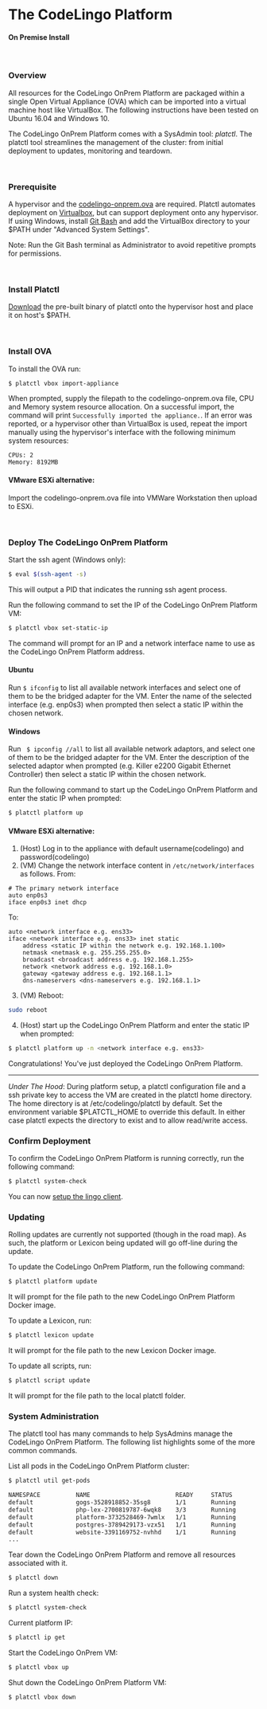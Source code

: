 # The CodeLingo Platform 
#### On Premise Install

<br/>

### Overview

All resources for the CodeLingo OnPrem Platform are packaged within a single Open Virtual Appliance (OVA) which can be imported into a virtual machine host like VirtualBox. The following instructions have been tested on Ubuntu 16.04 and Windows 10.


The CodeLingo OnPrem Platform comes with a SysAdmin tool: *platctl*. The platctl tool streamlines the management of the cluster: from initial deployment to updates, monitoring and teardown.

<br/>

### Prerequisite

A hypervisor and the [codelingo-onprem.ova](https://drive.google.com/drive/u/1/folders/0B1mECGkVsAMLN1Bmem8yb1AzdVk) are required. Platctl automates deployment on [Virtualbox](https://www.virtualbox.org/wiki/Downloads), but can support deployment onto any hypervisor. If using Windows, install [Git Bash](https://git-for-windows.github.io/) and add the VirtualBox directory to your $PATH under "Advanced System Settings".

Note: Run the Git Bash terminal as Administrator to avoid repetitive prompts for permissions.

<br/>

### Install Platctl

[Download](https://drive.google.com/drive/u/1/folders/0B1mECGkVsAMLN1Bmem8yb1AzdVk) the pre-built binary of platctl onto the hypervisor host and place it on host's $PATH.

<br/>

### Install OVA

To install the OVA run:

```bash
$ platctl vbox import-appliance
```

When prompted, supply the filepath to the codelingo-onprem.ova file, CPU and Memory system resource allocation. On a successful import, the command will print `Successfully imported the appliance.`.  If an error was reported, or a hypervisor other than VirtualBox is used, repeat the import manually using the hypervisor's interface with the following minimum system resources:

```
CPUs: 2
Memory: 8192MB
```

#### VMware ESXi alternative:
Import the codelingo-onprem.ova file into VMWare Workstation then upload to ESXi.

<br/>

### Deploy The CodeLingo OnPrem Platform

Start the ssh agent (Windows only):

```bash
$ eval $(ssh-agent -s)
```

This will output a PID that indicates the running ssh agent process.

Run the following command to set the IP of the CodeLingo OnPrem Platform VM:

```bash
$ platctl vbox set-static-ip
```

The command will prompt for an IP and a network interface name to use as the CodeLingo OnPrem Platform address. 

#### Ubuntu
Run `$ ifconfig` to list all available network interfaces and select one of them to be the bridged adapter for the VM. Enter the name of the selected interface (e.g. enp0s3) when prompted then select a static IP within the chosen network.

#### Windows
Run ` $ ipconfig //all` to list all available network adaptors, and select one of them to be the bridged adapter for the VM. Enter the description of the selected adaptor when prompted (e.g. Killer e2200 Gigabit Ethernet Controller) then select a static IP within the chosen network.

Run the following command to start up the CodeLingo OnPrem Platform and enter the static IP when prompted:

```bash
$ platctl platform up
```

#### VMware ESXi alternative:
1. (Host) Log in to the appliance with default username(codelingo) and password(codelingo)
2. (VM) Change the network interface content in `/etc/network/interfaces` as follows.
From:

```
# The primary network interface
auto enp0s3
iface enp0s3 inet dhcp
```

To:

```
auto <network interface e.g. ens33>
iface <network interface e.g. ens33> inet static
	address <static IP within the network e.g. 192.168.1.100>
	netmask <netmask e.g. 255.255.255.0>
	broadcast <broadcast address e.g. 192.168.1.255>
	network <network address e.g. 192.168.1.0>
	gateway <gateway address e.g. 192.168.1.1>
	dns-nameservers <dns-nameservers e.g. 192.168.1.1>
```

3. (VM) Reboot:

```bash
sudo reboot 
```

4. (Host) start up the CodeLingo OnPrem Platform and enter the static IP when prompted:

```bash
$ platctl platform up -n <network interface e.g. ens33>
```


Congratulations! You've just deployed the CodeLingo OnPrem Platform.

---

*Under The Hood*: During platform setup, a platctl configuration file and a ssh private key to access the VM are created in the platctl home directory. The home directory is at /etc/codelingo/platctl by default. Set the environment variable $PLATCTL_HOME to override this default. In either case platctl expects the directory to exist and to allow read/write access.

### Confirm Deployment

To confirm the CodeLingo OnPrem Platform is running correctly, run the following command:

```bash
$ platctl system-check
```

You can now [setup the lingo client](/getting-started).

### Updating

Rolling updates are currently not supported (though in the road map). As such, the platform or Lexicon being updated will go off-line during the update. 

To update the CodeLingo OnPrem Platform, run the following command:

```bash
$ platctl platform update
```

It will prompt for the file path to the new CodeLingo OnPrem Platform Docker image.

To update a Lexicon, run:

```bash
$ platctl lexicon update
```

It will prompt for the file path to the new Lexicon Docker image.

To update all scripts, run:

```bash
$ platctl script update
```

It will prompt for the file path to the local platctl folder.

### System Administration

The platctl tool has many commands to help SysAdmins manage the CodeLingo OnPrem Platform. The following list highlights some of the more common commands.

List all pods in the CodeLingo OnPrem Platform cluster:

```bash
$ platctl util get-pods

NAMESPACE          NAME                        READY     STATUS             RESTARTS   AGE
default            gogs-3528918852-35sg8       1/1       Running            0          59m
default            php-lex-2700819787-6wqk8    3/3       Running            0          58m
default            platform-3732528469-7wmlx   1/1       Running            0          58m
default            postgres-3789429173-vzx51   1/1       Running            0          59m
default            website-3391169752-nvhhd    1/1       Running            0          58m
...
```
Tear down the CodeLingo OnPrem Platform and remove all resources associated with it.

```bash
$ platctl down
```

Run a system health check:

```bash
$ platctl system-check
```

Current platform IP:

```bash
$ platctl ip get
```

Start the CodeLingo OnPrem VM:

```bash
$ platctl vbox up
```

Shut down the CodeLingo OnPrem Platform VM:

```bash
$ platctl vbox down
```
